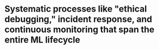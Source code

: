 # Systematic processes like "ethical debugging," incident response, and continuous monitoring that span the entire ML lifecycle
